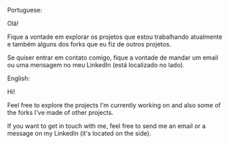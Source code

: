 Portuguese:

Olá!

Fique a vontade em explorar os projetos que estou trabalhando atualmente e também alguns dos forks que eu fiz de outros projetos.

Se quiser entrar em contato comigo, fique a vontade de mandar um email ou uma mensagem no meu LinkedIn (está localizado no lado).

English:

Hi!

Feel free to explore the projects I'm currently working on and also some of the forks I've made of other projects.

If you want to get in touch with me, feel free to send me an email or a message on my LinkedIn (it's located on the side).